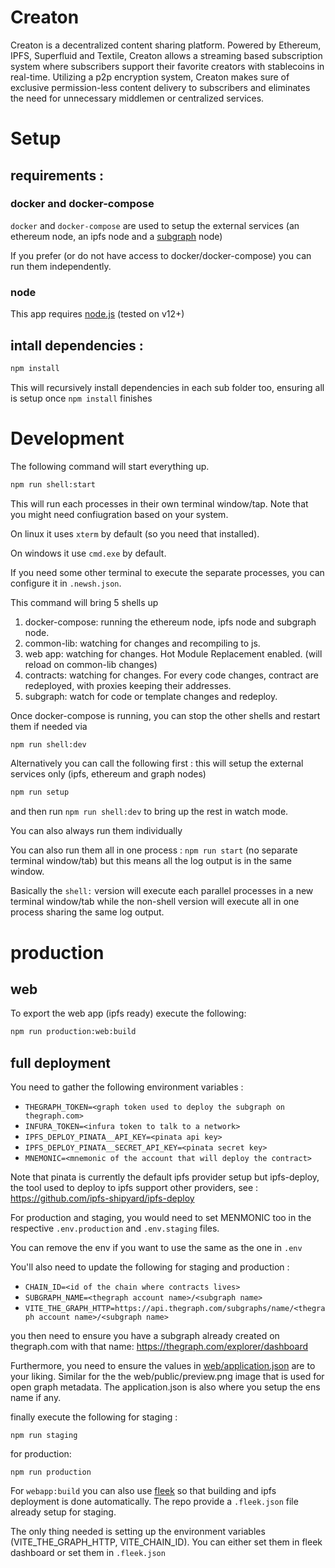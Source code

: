 <!--   -->
# Creaton

Creaton is a decentralized content sharing platform. Powered by Ethereum, IPFS, Superfluid and Textile, Creaton allows a streaming based subscription system where subscribers support their favorite creators with stablecoins in real-time. Utilizing a p2p encryption system, Creaton makes sure of exclusive permission-less content delivery to subscribers and eliminates the need for unnecessary middlemen or centralized services.

# Setup

## requirements :

### docker and docker-compose

`docker` and `docker-compose` are used to setup the external services (an ethereum node, an ipfs node and a [subgraph](https://thegraph.com) node)

If you prefer (or do not have access to docker/docker-compose) you can run them independently. 

### node

This app requires [node.js](https://nodejs.org/) (tested on v12+)


## intall dependencies :

```bash
npm install
```

This will recursively install dependencies in each sub folder too, ensuring all is setup once `npm install` finishes

# Development

The following command will start everything up.

```bash
npm run shell:start
```

This will run each processes in their own terminal window/tap. Note that you might need confiugration based on your system.

On linux it uses `xterm` by default (so you need that installed).

On windows it use `cmd.exe` by default.

If you need some other terminal to execute the separate processes, you can configure it in `.newsh.json`.


This command will bring 5 shells up

1. docker-compose: running the ethereum node, ipfs node and subgraph node.
2. common-lib: watching for changes and recompiling to js.
3. web app: watching for changes. Hot Module Replacement enabled. (will reload on common-lib changes)
4. contracts: watching for changes. For every code changes, contract are redeployed, with proxies keeping their addresses.
5. subgraph: watch for code or template changes and redeploy.

Once docker-compose is running, you can stop the other shells and restart them if needed via

```bash
npm run shell:dev
```

Alternatively you can call the following first : this will setup the external services only (ipfs, ethereum and graph nodes)

```bash
npm run setup
```

and then run `npm run shell:dev` to bring up the rest in watch mode.

You can also always run them individually

You can also run them all in one process : `npm run start` (no separate terminal window/tab) but this means all the log output is in the same window.

Basically the `shell:` version will execute each parallel processes in a new terminal window/tab while the non-shell version will execute all in one process sharing the same log output.

# production

## web

To export the web app (ipfs ready) execute the following:

```bash
npm run production:web:build
```

## full deployment

You need to gather the following environment variables :

- `THEGRAPH_TOKEN=<graph token used to deploy the subgraph on thegraph.com>`
- `INFURA_TOKEN=<infura token to talk to a network>`
- `IPFS_DEPLOY_PINATA__API_KEY=<pinata api key>`
- `IPFS_DEPLOY_PINATA__SECRET_API_KEY=<pinata secret key>`
- `MNEMONIC=<mnemonic of the account that will deploy the contract>`

Note that pinata is currently the default ipfs provider setup but ipfs-deploy, the tool used to deploy to ipfs support other providers, see : https://github.com/ipfs-shipyard/ipfs-deploy

For production and staging, you would need to set MENMONIC too in the respective `.env.production` and `.env.staging` files.

You can remove the env if you want to use the same as the one in `.env`

You'll also need to update the following for staging and production :

- `CHAIN_ID=<id of the chain where contracts lives>`
- `SUBGRAPH_NAME=<thegraph account name>/<subgraph name>`
- `VITE_THE_GRAPH_HTTP=https://api.thegraph.com/subgraphs/name/<thegraph account name>/<subgraph name>`

you then need to ensure you have a subgraph already created on thegraph.com with that name: https://thegraph.com/explorer/dashboard

Furthermore, you need to ensure the values in [web/application.json](web/application.json) are to your liking. Similar for the the web/public/preview.png image that is used for open graph metadata. The application.json is also where you setup the ens name if any.

finally execute the following for staging :

```
npm run staging
```

for production:

```
npm run production
```

For `webapp:build` you can also use [fleek](https://fleek.co) so that building and ipfs deployment is done automatically. The repo provide a `.fleek.json` file already setup for staging.

The only thing needed is setting up the environment variables (VITE_THE_GRAPH_HTTP, VITE_CHAIN_ID). You can either set them in fleek dashboard or set them in `.fleek.json`
